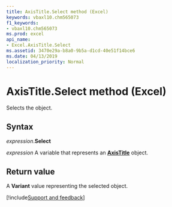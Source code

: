 ```yaml
---
title: AxisTitle.Select method (Excel)
keywords: vbaxl10.chm565073
f1_keywords:
- vbaxl10.chm565073
ms.prod: excel
api_name:
- Excel.AxisTitle.Select
ms.assetid: 3470e29a-b8a0-9b5a-d1cd-40e51f14bce6
ms.date: 04/13/2019
localization_priority: Normal
---
```



# AxisTitle.Select method (Excel)

Selects the object.


## Syntax

_expression_.**Select**

_expression_ A variable that represents an **[AxisTitle](Excel.AxisTitle(object).md)** object.


## Return value

A **Variant** value representing the selected object.




[!include[Support and feedback](~/includes/feedback-boilerplate.md)]
